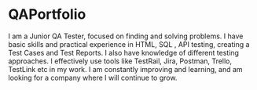 # QAPortfolio
I am a Junior QA Tester, focused on finding and solving problems. 
I have basic skills and practical experience in HTML, SQL , API testing, creating
a Test Cases and Test Reports.
I also have knowledge of different testing approaches. I effectively use tools like
TestRail, Jira, Postman, Trello, TestLink etc in my work. 
I am constantly improving and learning, and am looking for a company where I
will continue to grow.

